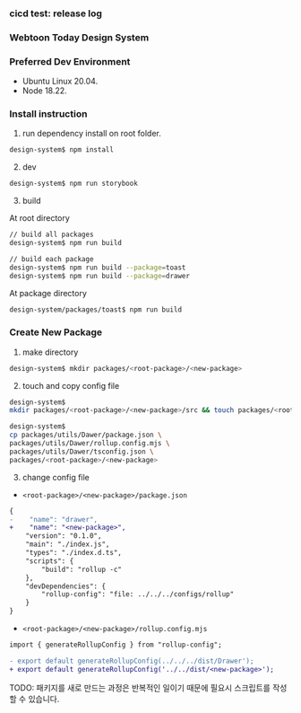 ### cicd test: release log

### Webtoon Today Design System

### Preferred Dev Environment

* Ubuntu Linux 20.04.
* Node 18.22.

### Install instruction

1. run dependency install on root folder. 

```bash
design-system$ npm install
```

2. dev

```bash
design-system$ npm run storybook
``` 

3. build

At root directory

```bash
// build all packages
design-system$ npm run build
```

```bash
// build each package
design-system$ npm run build --package=toast
design-system$ npm run build --package=drawer
```

At package directory
```bash
design-system/packages/toast$ npm run build
```

### Create New Package
1. make directory

```bash
design-system$ mkdir packages/<root-package>/<new-package>
```

2. touch and copy config file

```bash
design-system$ 
mkdir packages/<root-package>/<new-package>/src && touch packages/<root-package>/<new-package>/src/main.ts

design-system$ 
cp packages/utils/Dawer/package.json \
packages/utils/Dawer/rollup.config.mjs \
packages/utils/Dawer/tsconfig.json \
packages/<root-package>/<new-package>
```

3. change config file

- `<root-package>/<new-package>/package.json`

```diff
{
-    "name": "drawer",
+    "name": "<new-package>",
    "version": "0.1.0",
    "main": "./index.js",
    "types": "./index.d.ts",
    "scripts": {
        "build": "rollup -c"
    },
    "devDependencies": {
        "rollup-config": "file: ../../../configs/rollup"
    }
}
```

- `<root-package>/<new-package>/rollup.config.mjs`

```diff
import { generateRollupConfig } from "rollup-config";

- export default generateRollupConfig(../../../dist/Drawer');
+ export default generateRollupConfig('../../dist/<new-package>');
```

TODO: 패키지를 새로 만드는 과정은 반복적인 일이기 때문에 필요시 스크립트를 작성할 수 있습니다.